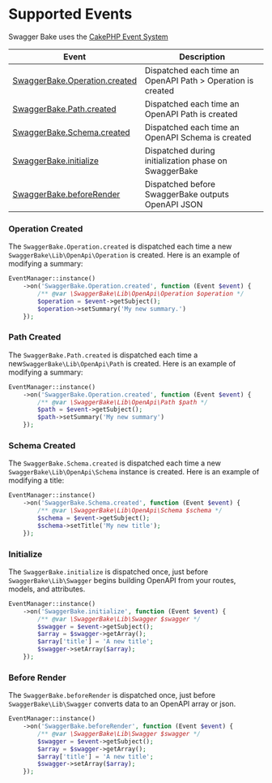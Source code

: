 # Supported Events

Swagger Bake uses the [CakePHP Event System](https://book.cakephp.org/4/en/core-libraries/events.html)

| Event | Description | 
| ------------- | ------------- |
| [SwaggerBake.Operation.created](#operation-created) | Dispatched each time an OpenAPI Path > Operation is created |
| [SwaggerBake.Path.created](#path-created) | Dispatched each time an OpenAPI Path is created |
| [SwaggerBake.Schema.created](#schema-created) | Dispatched each time an OpenAPI Schema is created |
| [SwaggerBake.initialize](#initialize) | Dispatched during initialization phase on SwaggerBake |
| [SwaggerBake.beforeRender](#before-render) | Dispatched before SwaggerBake outputs OpenAPI JSON |

### Operation Created

The `SwaggerBake.Operation.created` is dispatched each time a new `SwaggerBake\Lib\OpenApi\Operation` is created. 
Here is an example of modifying a summary:

```php
EventManager::instance()
    ->on('SwaggerBake.Operation.created', function (Event $event) {
        /** @var \SwaggerBake\Lib\OpenApi\Operation $operation */
        $operation = $event->getSubject();
        $operation->setSummary('My new summary.')
    });
```

### Path Created

The `SwaggerBake.Path.created` is dispatched each time a new`SwaggerBake\Lib\OpenApi\Path` is created. Here is an
example of modifying a summary:
```php
EventManager::instance()
    ->on('SwaggerBake.Operation.created', function (Event $event) {
        /** @var \SwaggerBake\Lib\OpenApi\Path $path */
        $path = $event->getSubject();
        $path->setSummary('My new summary')
    });
```

### Schema Created

The `SwaggerBake.Schema.created` is dispatched each time a new `SwaggerBake\Lib\OpenApi\Schema` instance is 
created. Here is an example of modifying a title:

```php
EventManager::instance()
    ->on('SwaggerBake.Schema.created', function (Event $event) {
        /** @var \SwaggerBake\Lib\OpenApi\Schema $schema */
        $schema = $event->getSubject();
        $schema->setTitle('My new title');
    });
```

### Initialize

The `SwaggerBake.initialize` is dispatched once, just before `SwaggerBake\Lib\Swagger` begins building OpenAPI 
from your routes, models, and attributes.

```php
EventManager::instance()
    ->on('SwaggerBake.initialize', function (Event $event) {
        /** @var \SwaggerBake\Lib\Swagger $swagger */
        $swagger = $event->getSubject();
        $array = $swagger->getArray();
        $array['title'] = 'A new title';
        $swagger->setArray($array);
    });
```

### Before Render

The `SwaggerBake.beforeRender` is dispatched once, just before `SwaggerBake\Lib\Swagger` converts data to an 
OpenAPI array or json. 

```php
EventManager::instance()
    ->on('SwaggerBake.beforeRender', function (Event $event) {
        /** @var \SwaggerBake\Lib\Swagger $swagger */
        $swagger = $event->getSubject();
        $array = $swagger->getArray();
        $array['title'] = 'A new title';
        $swagger->setArray($array);
    });
```